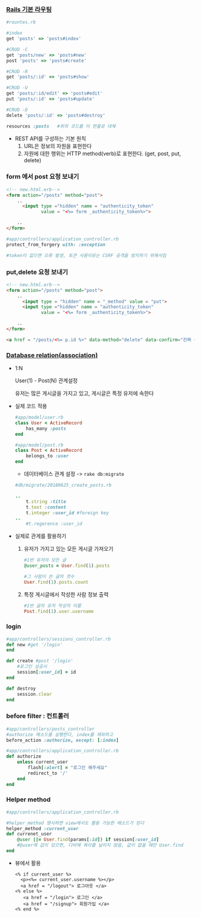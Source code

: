 

### [Rails 기본 라우팅](https://guides.rorlab.org/routing.html#%EB%A6%AC%EC%86%8C%EC%8A%A4-%EA%B8%B0%EB%B0%98%EC%9C%BC%EB%A1%9C-%EB%9D%BC%EC%9A%B0%ED%8C%85%ED%95%98%EA%B8%B0-rails%EC%9D%98-%EA%B8%B0%EB%B3%B8)

~~~ruby
#rountes.rb

#index
get 'posts' => 'posts#index'

#CRUD -C
get 'posts/new' => 'posts#new'
post 'posts' => 'posts#create'

#CRUD -R
get 'posts/:id' => 'posts#show'

#CRUD -U
get 'posts/:id/edit' => 'posts#edit'
put 'posts/:id' => 'posts#update'

#CRUD -D
delete 'posts/:id' => 'posts#destroy'
~~~

~~~ruby
resources :posts   #위의 코드를 이 한줄로 대체
~~~

- REST API를 구성하는 기본 원칙
  1. URL은 정보의 자원을 표현한다
  2. 자원에 대한 행위는 HTTP method(verb)로 표현한다. (get, post, put, delete)



### form 에서 post 요청 보내기

~~~html
<!-- new.html.erb-->
<form action="/posts" method="post">
    ..
      <input type ="hidden" name = "authenticity_token"
             value = "<%= form _authenticity_token%>">

    ..
</form>
~~~

~~~ruby
#app/controllers/application_controller.rb
protect_from_forgery with: :exception

#token이 없으면 오류 발생, 토큰 사용이유는 CSRF 공격을 방지하기 위해서임
~~~

###

### put,delete 요청 보내기

~~~html
<!-- new.html.erb-->
<form action="/posts" method="post">
    ..
      <input type = "hidden" name = "_method" value = "put">
      <input type ="hidden" name = "authenticity_token"
             value = "<%= form _authenticity_token%>">

    ..
</form>
~~~

~~~html
<a href = "/posts/<%= p.id %>" data-method="delete" data-confirm="진짜 삭제?">삭제</a>
~~~





### [Database relation(association)](https://guides.rorlab.org/association_basics.html)

- 1:N

  User(1) - Post(N)  관계설정

  유저는 많은 게시글을 가지고 있고, 게시글은 특정 유저에 속한다

- 실제 코드 적용

  ~~~ruby
  #app/model/user.rb
  class User < ActiveRecord
      has_many :posts
  end
  ~~~

  ~~~ruby
  #app/model/post.rb
  class Post < ActiveRecord
      belongs_to :user
  end
  ~~~

  - 데이터베이스 관계 설정 -> `rake db:migrate`

  ~~~ruby
  #db/migrate/20180625_create_posts.rb

  ..
      t.string :title
      t.text :content
      t.integer :user_id #foreign key
  ..
      #t.regerence :user_id
  ~~~

- 실제로 관게를 활용하기

  1. 유저가 가지고 있는 모든 게시글 가져오기

     ~~~ruby
     #1번 유저의 모든 글
     @user_posts = User.find(1).posts

     #그 사람이 쓴 글의 갯수
     User.find(1).posts.count
     ~~~

  2. 특정 게시글에서 작성한 사람 정보 출력

     ~~~ruby
     #1번 글의 유저 작성자 이름
     Post.find(1).user.username
     ~~~



### login

~~~ruby
#app/controllers/sessions_controller.rb
def new #get '/login'
end

def create #post '/login'
    #로그인 성공시
    session[:user_id] = id
end

def destroy
    session.clear
end
~~~



### before filter : 컨트롤러

~~~ruby
#app/controllers/posts_controller
#authorize 메소드를 실행한다, index를 제외하고
before_action :authorize, except: [:index]
~~~

~~~ruby
#app/controllers/application_controller.rb
def authorize
    unless current_user
        flash[:alert] = "로그인 해주세요"
        redirect_to '/'
    end
end
~~~



### Helper method

~~~ruby
#app/controllers/application_controller.rb

#helper_method 명시하면 view에서도 활용 가능한 메소드가 된다
helper_method :current_user
def currenet_user
    @user ||= User.find(params[:id]) if session[:user_id]
    #@user에 값이 있으면, 디비에 쿼리를 날리지 않음, 값이 없을 때만 User.find
end
~~~

- 뷰에서 활용

  ~~~erb
  <% if current_user %>
    <p><%= current_user.username %></p>
    <a href = "/logout"> 로그아웃 </a>
  <% else %>
     <a href = "/login"> 로그인 </a>
     <a href = "/signup"> 회원가입 </a>
  <% end %>
  ~~~
